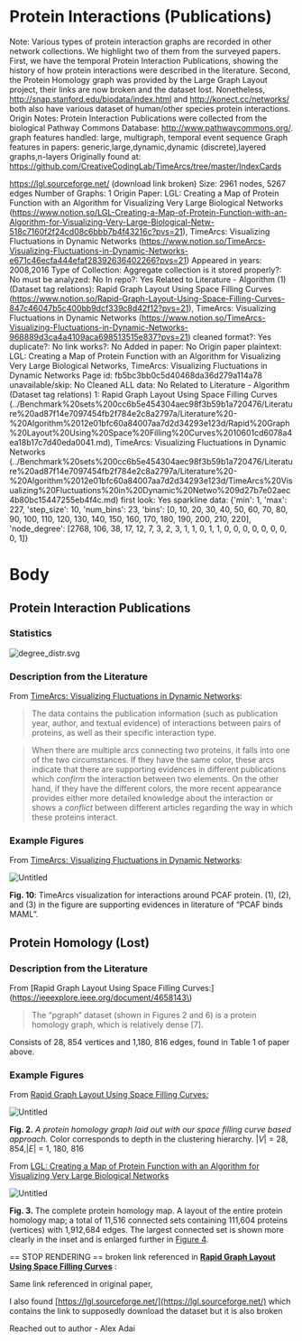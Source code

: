 # Protein Interactions (Publications)

Note: Various types of protein interaction graphs are recorded in other network collections. We highlight two of them from the surveyed papers. First, we have the temporal Protein Interaction Publications, showing the history of how protein interactions were described in the literature. Second, the Protein Homology graph was provided by the Large Graph Layout project, their links are now broken and the dataset lost.  Nonetheless, http://snap.stanford.edu/biodata/index.html and http://konect.cc/networks/ both also have various dataset of human/other species protein interactions. 
Origin Notes: Protein Interaction Publications were collected from the biological Pathway Commons Database: http://www.pathwaycommons.org/.
graph features handled: large, multigraph, temporal event sequence
Graph features in papers: generic,large,dynamic,dynamic (discrete),layered graphs,n-layers
Originally found at: https://github.com/CreativeCodingLab/TimeArcs/tree/master/IndexCards

https://lgl.sourceforge.net/ (download link broken)
Size: 2961 nodes, 5267 edges
Number of Graphs: 1
Origin Paper: LGL: Creating a Map of Protein Function with an Algorithm for Visualizing Very Large Biological Networks (https://www.notion.so/LGL-Creating-a-Map-of-Protein-Function-with-an-Algorithm-for-Visualizing-Very-Large-Biological-Netw-518c7160f2f24cd08c6bbb7b4f43216c?pvs=21), TimeArcs: Visualizing Fluctuations in Dynamic Networks (https://www.notion.so/TimeArcs-Visualizing-Fluctuations-in-Dynamic-Networks-e671c46ecfa444efaf28392636402266?pvs=21)
Appeared in years: 2008,2016
Type of Collection: Aggregate collection
is it stored properly?: No
must be analyzed: No
In repo?: Yes
Related to Literature - Algorithm (1) (Dataset tag relations): Rapid Graph Layout Using Space Filling Curves (https://www.notion.so/Rapid-Graph-Layout-Using-Space-Filling-Curves-847c46047b5c400bb9dcf339c8d42f12?pvs=21), TimeArcs: Visualizing Fluctuations in Dynamic Networks (https://www.notion.so/TimeArcs-Visualizing-Fluctuations-in-Dynamic-Networks-968889d3ca4a4109aca698513515e837?pvs=21)
cleaned format?: Yes
duplicate?: No
link works?: No
Added in paper: No
Origin paper plaintext: LGL: Creating a Map of Protein Function with an Algorithm for Visualizing Very Large Biological Networks, TimeArcs: Visualizing Fluctuations in Dynamic Networks
Page id: fb5bc3bb0c5d40468da36d279a114a78
unavailable/skip: No
Cleaned ALL data: No
Related to Literature - Algorithm (Dataset tag relations) 1: Rapid Graph Layout Using Space Filling Curves (../Benchmark%20sets%200cc6b5e454304aec98f3b59b1a720476/Literature%20ad87f14e7097454fb2f784e2c8a2797a/Literature%20-%20Algorithm%2012e01bfc60a84007aa7d2d34293e123d/Rapid%20Graph%20Layout%20Using%20Space%20Filling%20Curves%2010601cd6078a4ea18b17c7d40eda0041.md), TimeArcs: Visualizing Fluctuations in Dynamic Networks (../Benchmark%20sets%200cc6b5e454304aec98f3b59b1a720476/Literature%20ad87f14e7097454fb2f784e2c8a2797a/Literature%20-%20Algorithm%2012e01bfc60a84007aa7d2d34293e123d/TimeArcs%20Visualizing%20Fluctuations%20in%20Dynamic%20Netwo%209d27b7e02aec4b80bc15447255eb4f4c.md)
first look: Yes
sparkline data: {'min': 1, 'max': 227, 'step_size': 10, 'num_bins': 23, 'bins': [0, 10, 20, 30, 40, 50, 60, 70, 80, 90, 100, 110, 120, 130, 140, 150, 160, 170, 180, 190, 200, 210, 220], 'node_degree': [2768, 106, 38, 17, 12, 7, 3, 2, 3, 1, 1, 0, 1, 1, 0, 0, 0, 0, 0, 0, 0, 0, 1]}

# Body

## Protein Interaction Publications

### Statistics

![degree_distr.svg](Protein%20Interactions%20(Publications)%20fb5bc3bb0c5d40468da36d279a114a78/degree_distr.svg)

### Description from the Literature

From [TimeArcs: Visualizing Fluctuations in Dynamic Networks](https://onlinelibrary.wiley.com/doi/10.1111/cgf.12882):

> The data contains the publication information (such as publication year, author, and textual evidence) of interactions between pairs of proteins, as well as their specific interaction type.
> 

> When there are multiple arcs connecting two proteins, it falls into one of the two circumstances. If they have the same color, these arcs indicate that there are supporting evidences in different publications which *confirm* the interaction between two elements. On the other hand, if they have the different colors, the more recent appearance provides either more detailed knowledge about the interaction or shows a *conflict* between different articles regarding the way in which these proteins interact.
> 

### Example Figures

From [TimeArcs: Visualizing Fluctuations in Dynamic Networks](https://onlinelibrary.wiley.com/doi/10.1111/cgf.12882):

![Untitled](Protein%20Interactions%20(Publications)%20fb5bc3bb0c5d40468da36d279a114a78/Untitled.png)

**Fig. 10**: TimeArcs visualization for interactions around PCAF protein. (1), (2), and (3) in the figure are supporting evidences in literature of “PCAF binds MAML”. 

## Protein Homology (Lost)

### Description from the Literature

From [Rapid Graph Layout Using Space Filling Curves:](https://ieeexplore.ieee.org/document/4658143\)

> The “pgraph” dataset (shown in Figures 2 and 6) is a protein homology graph, which is relatively dense [7].
> 

Consists of 28, 854 vertices and 1,180, 816 edges, found in Table 1 of paper above. 

### Example Figures

From [Rapid Graph Layout Using Space Filling Curves:](https://ieeexplore.ieee.org/document/4658143)

![Untitled](Protein%20Interactions%20(Publications)%20fb5bc3bb0c5d40468da36d279a114a78/Untitled%201.png)

**Fig. 2.** *A protein homology graph laid out with our space filling curve based approach.* Color corresponds to depth in the clustering hierarchy. |*V*| = 28, 854,|*E*| = 1, 180, 816

From [LGL: Creating a Map of Protein Function with an Algorithm for Visualizing Very Large Biological Networks](https://www.sciencedirect.com/science/article/pii/S0022283604004851)

![Untitled](Protein%20Interactions%20(Publications)%20fb5bc3bb0c5d40468da36d279a114a78/Untitled%202.png)

**Fig. 3.** The complete protein homology map. A layout of the entire protein homology map; a total of 11,516 connected sets containing 111,604 proteins (vertices) with 1,912,684 edges. The largest connected set is shown more clearly in the inset and is enlarged further in [Figure 4](https://www.sciencedirect.com/science/article/pii/S0022283604004851?via%3Dihub#FIG4).

== STOP RENDERING ==
broken link referenced in [**Rapid Graph Layout Using Space Filling Curves**](../Benchmark%20sets%200cc6b5e454304aec98f3b59b1a720476/Literature%20ad87f14e7097454fb2f784e2c8a2797a/Literature%20-%20Algorithm%2012e01bfc60a84007aa7d2d34293e123d/Rapid%20Graph%20Layout%20Using%20Space%20Filling%20Curves%2010601cd6078a4ea18b17c7d40eda0041.md) : 

Same link referenced in original paper, 

I also found [https://lgl.sourceforge.net/](https://lgl.sourceforge.net/) which contains the link to supposedly download the dataset but it is also broken

Reached out to author - Alex Adai 

[](http://www.marcottelab.org/index.php/OldBioinformaticsServerlgl/)